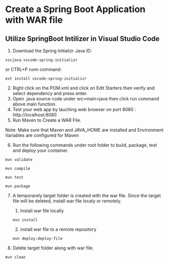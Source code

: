 # Create a Spring Boot Application with WAR file

## Utilize SpringBoot Intilizer in Visual Studio Code
1. Download the Spring Initializr Java
ID: 
```
vscjava.vscode-spring-initializr
```
or CTRL+P runn command:
```
ext install vscode-spring-initializr
```
2. Right click on the POM.xml and click on Edit Starters then verify and select dependency and press enter.
3. Open .java source code under src>main>java then click run command above main function.
4. Test your web app by lauching web browser on port 8080 : http://localhost:8080
5. Run Maven to Create a WAR File.

Note: Make sure that Maven and JAVA_HOME are installed and Environment Variables are configured for Maven

6.  Run the following commands under root folder to build, package, test and deploy your container.

```
mvn validate
```
```
mvn compile
```
```
mvn test
```
```
mvn package
```

7.  A temporarely target folder is created with the war file. Since the target file will be deleted, install war file localy or remotely.

    1.  Install war file locally
    ```
    mvn install
    ```
    2.  install war file to a remote repository
    ```
    mvn deploy:deploy-file
    ```
8.  Delete target folder along with war file.
```
mvn clean
```

